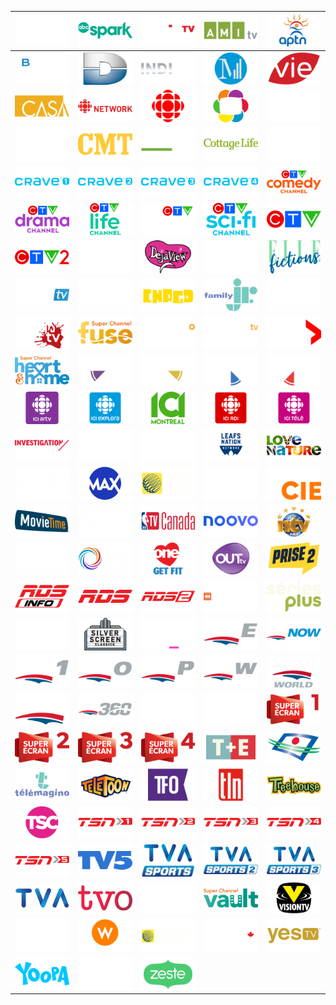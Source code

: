 | ![](https://raw.githubusercontent.com/RevGear/logo/master/Countries/CA/A-Side.png) | ![](https://raw.githubusercontent.com/RevGear/logo/master/Countries/CA/ABC-Spark.png) | ![](https://raw.githubusercontent.com/RevGear/logo/master/Countries/CA/addik-TV.png) | ![](https://raw.githubusercontent.com/RevGear/logo/master/Countries/CA/AMItv.png) | ![](https://raw.githubusercontent.com/RevGear/logo/master/Countries/CA/APTN.png) | 
|:---:|:---:|:---:|:---:|:---:| 
| ![](https://raw.githubusercontent.com/RevGear/logo/master/Countries/CA/BNN-Bloomberg.png) | ![](https://raw.githubusercontent.com/RevGear/logo/master/Countries/CA/Canal-D.png) | ![](https://raw.githubusercontent.com/RevGear/logo/master/Countries/CA/Canal-Indigo.png) | ![](https://raw.githubusercontent.com/RevGear/logo/master/Countries/CA/Canal-M.png) | ![](https://raw.githubusercontent.com/RevGear/logo/master/Countries/CA/Canal-Vie.png) | 
| ![](https://raw.githubusercontent.com/RevGear/logo/master/Countries/CA/Casa.png) | ![](https://raw.githubusercontent.com/RevGear/logo/master/Countries/CA/CBC-News-Network.png) | ![](https://raw.githubusercontent.com/RevGear/logo/master/Countries/CA/CBC.png) | ![](https://raw.githubusercontent.com/RevGear/logo/master/Countries/CA/CHCH.png) | ![](https://raw.githubusercontent.com/RevGear/logo/master/Countries/CA/Cinepop.png) | 
| ![](https://raw.githubusercontent.com/RevGear/logo/master/Countries/CA/City-TV.png) | ![](https://raw.githubusercontent.com/RevGear/logo/master/Countries/CA/CMT.png) | ![](https://raw.githubusercontent.com/RevGear/logo/master/Countries/CA/Cooking-Channel.png) | ![](https://raw.githubusercontent.com/RevGear/logo/master/Countries/CA/Cottage-Life.png) | ![](https://raw.githubusercontent.com/RevGear/logo/master/Countries/CA/CP24.png) | 
| ![](https://raw.githubusercontent.com/RevGear/logo/master/Countries/CA/Crave1.png) | ![](https://raw.githubusercontent.com/RevGear/logo/master/Countries/CA/Crave2.png) | ![](https://raw.githubusercontent.com/RevGear/logo/master/Countries/CA/Crave3.png) | ![](https://raw.githubusercontent.com/RevGear/logo/master/Countries/CA/Crave4.png) | ![](https://raw.githubusercontent.com/RevGear/logo/master/Countries/CA/CTV-Comedy.png) | 
| ![](https://raw.githubusercontent.com/RevGear/logo/master/Countries/CA/CTV-Drama.png) | ![](https://raw.githubusercontent.com/RevGear/logo/master/Countries/CA/CTV-Life.png) | ![](https://raw.githubusercontent.com/RevGear/logo/master/Countries/CA/CTV-News.png) | ![](https://raw.githubusercontent.com/RevGear/logo/master/Countries/CA/CTV-Sci-Fi.png) | ![](https://raw.githubusercontent.com/RevGear/logo/master/Countries/CA/CTV.png) | 
| ![](https://raw.githubusercontent.com/RevGear/logo/master/Countries/CA/CTV2.png) | ![](https://raw.githubusercontent.com/RevGear/logo/master/Countries/CA/D-Tour.png) | ![](https://raw.githubusercontent.com/RevGear/logo/master/Countries/CA/Deja-View.png) | ![](https://raw.githubusercontent.com/RevGear/logo/master/Countries/CA/Documentary-Channel.png) | ![](https://raw.githubusercontent.com/RevGear/logo/master/Countries/CA/Elle-Fictions.png) | 
| ![](https://raw.githubusercontent.com/RevGear/logo/master/Countries/CA/EMCITV.png) | ![](https://raw.githubusercontent.com/RevGear/logo/master/Countries/CA/Evasion.png) | ![](https://raw.githubusercontent.com/RevGear/logo/master/Countries/CA/Family-Chrgd.png) | ![](https://raw.githubusercontent.com/RevGear/logo/master/Countries/CA/Family-Jr.png) | ![](https://raw.githubusercontent.com/RevGear/logo/master/Countries/CA/Fight-Network.png) | 
| ![](https://raw.githubusercontent.com/RevGear/logo/master/Countries/CA/Frissons-TV.png) | ![](https://raw.githubusercontent.com/RevGear/logo/master/Countries/CA/Fuse.png) | ![](https://raw.githubusercontent.com/RevGear/logo/master/Countries/CA/Game-Plus.png) | ![](https://raw.githubusercontent.com/RevGear/logo/master/Countries/CA/Game-TV.png) | ![](https://raw.githubusercontent.com/RevGear/logo/master/Countries/CA/Global.png) | 
| ![](https://raw.githubusercontent.com/RevGear/logo/master/Countries/CA/Heart-And-Home.png) | ![](https://raw.githubusercontent.com/RevGear/logo/master/Countries/CA/Hollywood-Suite-00s-Movies.png) | ![](https://raw.githubusercontent.com/RevGear/logo/master/Countries/CA/Hollywood-Suite-70s-Movies.png) | ![](https://raw.githubusercontent.com/RevGear/logo/master/Countries/CA/Hollywood-Suite-80s-Movies.png) | ![](https://raw.githubusercontent.com/RevGear/logo/master/Countries/CA/Hollywood-Suite-90s-Movies.png) | 
| ![](https://raw.githubusercontent.com/RevGear/logo/master/Countries/CA/ICI-ARTV.png) | ![](https://raw.githubusercontent.com/RevGear/logo/master/Countries/CA/ICI-Explora.png) | ![](https://raw.githubusercontent.com/RevGear/logo/master/Countries/CA/ICI-Montreal.png) | ![](https://raw.githubusercontent.com/RevGear/logo/master/Countries/CA/ICI-RDI.png) | ![](https://raw.githubusercontent.com/RevGear/logo/master/Countries/CA/ICI-Tele.png) | 
| ![](https://raw.githubusercontent.com/RevGear/logo/master/Countries/CA/Investigation.png) | ![](https://raw.githubusercontent.com/RevGear/logo/master/Countries/CA/Knowledge.png) | ![](https://raw.githubusercontent.com/RevGear/logo/master/Countries/CA/LCN.png) | ![](https://raw.githubusercontent.com/RevGear/logo/master/Countries/CA/Leafs-Nation.png) | ![](https://raw.githubusercontent.com/RevGear/logo/master/Countries/CA/Love-Nature.png) | 
| ![](https://raw.githubusercontent.com/RevGear/logo/master/Countries/CA/Makeful.png) | ![](https://raw.githubusercontent.com/RevGear/logo/master/Countries/CA/Max.png) | ![](https://raw.githubusercontent.com/RevGear/logo/master/Countries/CA/Meteo-Media.png) | ![](https://raw.githubusercontent.com/RevGear/logo/master/Countries/CA/Miracle.png) | ![](https://raw.githubusercontent.com/RevGear/logo/master/Countries/CA/Moiet-Cie.png) | 
| ![](https://raw.githubusercontent.com/RevGear/logo/master/Countries/CA/Movie-Time.png) | ![](https://raw.githubusercontent.com/RevGear/logo/master/Countries/CA/Much.png) | ![](https://raw.githubusercontent.com/RevGear/logo/master/Countries/CA/NBA-TV-Canada.png) | ![](https://raw.githubusercontent.com/RevGear/logo/master/Countries/CA/Noovo.png) | ![](https://raw.githubusercontent.com/RevGear/logo/master/Countries/CA/NTV.png) | 
| ![](https://raw.githubusercontent.com/RevGear/logo/master/Countries/CA/OLN.png) | ![](https://raw.githubusercontent.com/RevGear/logo/master/Countries/CA/OMNI.png) | ![](https://raw.githubusercontent.com/RevGear/logo/master/Countries/CA/One.png) | ![](https://raw.githubusercontent.com/RevGear/logo/master/Countries/CA/Out-TV.png) | ![](https://raw.githubusercontent.com/RevGear/logo/master/Countries/CA/Prise2.png) | 
| ![](https://raw.githubusercontent.com/RevGear/logo/master/Countries/CA/RDS-Info.png) | ![](https://raw.githubusercontent.com/RevGear/logo/master/Countries/CA/RDS.png) | ![](https://raw.githubusercontent.com/RevGear/logo/master/Countries/CA/RDS2.png) | ![](https://raw.githubusercontent.com/RevGear/logo/master/Countries/CA/Rewind.png) | ![](https://raw.githubusercontent.com/RevGear/logo/master/Countries/CA/Series-Plus.png) | 
| ![](https://raw.githubusercontent.com/RevGear/logo/master/Countries/CA/Showcase.png) | ![](https://raw.githubusercontent.com/RevGear/logo/master/Countries/CA/Silver-Screen-Classics.png) | ![](https://raw.githubusercontent.com/RevGear/logo/master/Countries/CA/Slice.png) | ![](https://raw.githubusercontent.com/RevGear/logo/master/Countries/CA/Sportsnet-East.png) | ![](https://raw.githubusercontent.com/RevGear/logo/master/Countries/CA/Sportsnet-Now.png) | 
| ![](https://raw.githubusercontent.com/RevGear/logo/master/Countries/CA/Sportsnet-One.png) | ![](https://raw.githubusercontent.com/RevGear/logo/master/Countries/CA/Sportsnet-Ontario.png) | ![](https://raw.githubusercontent.com/RevGear/logo/master/Countries/CA/Sportsnet-Pacific.png) | ![](https://raw.githubusercontent.com/RevGear/logo/master/Countries/CA/Sportsnet-West.png) | ![](https://raw.githubusercontent.com/RevGear/logo/master/Countries/CA/Sportsnet-World.png) | 
| ![](https://raw.githubusercontent.com/RevGear/logo/master/Countries/CA/Sportsnet.png) | ![](https://raw.githubusercontent.com/RevGear/logo/master/Countries/CA/Sportsnet360.png) | ![](https://raw.githubusercontent.com/RevGear/logo/master/Countries/CA/Starz1.png) | ![](https://raw.githubusercontent.com/RevGear/logo/master/Countries/CA/Starz2.png) | ![](https://raw.githubusercontent.com/RevGear/logo/master/Countries/CA/Super-Ecran1.png) | 
| ![](https://raw.githubusercontent.com/RevGear/logo/master/Countries/CA/Super-Ecran2.png) | ![](https://raw.githubusercontent.com/RevGear/logo/master/Countries/CA/Super-Ecran3.png) | ![](https://raw.githubusercontent.com/RevGear/logo/master/Countries/CA/Super-Ecran4.png) | ![](https://raw.githubusercontent.com/RevGear/logo/master/Countries/CA/T-and-E.png) | ![](https://raw.githubusercontent.com/RevGear/logo/master/Countries/CA/Tele-Quebec.png) | 
| ![](https://raw.githubusercontent.com/RevGear/logo/master/Countries/CA/Telemagino.png) | ![](https://raw.githubusercontent.com/RevGear/logo/master/Countries/CA/Teletoon.png) | ![](https://raw.githubusercontent.com/RevGear/logo/master/Countries/CA/TFO.png) | ![](https://raw.githubusercontent.com/RevGear/logo/master/Countries/CA/TLN.png) | ![](https://raw.githubusercontent.com/RevGear/logo/master/Countries/CA/Treehouse.png) | 
| ![](https://raw.githubusercontent.com/RevGear/logo/master/Countries/CA/TSC.png) | ![](https://raw.githubusercontent.com/RevGear/logo/master/Countries/CA/TSN1.png) | ![](https://raw.githubusercontent.com/RevGear/logo/master/Countries/CA/TSN2.png) | ![](https://raw.githubusercontent.com/RevGear/logo/master/Countries/CA/TSN3.png) | ![](https://raw.githubusercontent.com/RevGear/logo/master/Countries/CA/TSN4.png) | 
| ![](https://raw.githubusercontent.com/RevGear/logo/master/Countries/CA/TSN5.png) | ![](https://raw.githubusercontent.com/RevGear/logo/master/Countries/CA/TV5.png) | ![](https://raw.githubusercontent.com/RevGear/logo/master/Countries/CA/TVA-Sports.png) | ![](https://raw.githubusercontent.com/RevGear/logo/master/Countries/CA/TVA-Sports2.png) | ![](https://raw.githubusercontent.com/RevGear/logo/master/Countries/CA/TVA-Sports3.png) | 
| ![](https://raw.githubusercontent.com/RevGear/logo/master/Countries/CA/TVA.png) | ![](https://raw.githubusercontent.com/RevGear/logo/master/Countries/CA/TVO.png) | ![](https://raw.githubusercontent.com/RevGear/logo/master/Countries/CA/Unis.png) | ![](https://raw.githubusercontent.com/RevGear/logo/master/Countries/CA/Vault.png) | ![](https://raw.githubusercontent.com/RevGear/logo/master/Countries/CA/Vision-TV.png) | 
| ![](https://raw.githubusercontent.com/RevGear/logo/master/Countries/CA/Vrak.png) | ![](https://raw.githubusercontent.com/RevGear/logo/master/Countries/CA/W-Network.png) | ![](https://raw.githubusercontent.com/RevGear/logo/master/Countries/CA/Weather-Network.png) | ![](https://raw.githubusercontent.com/RevGear/logo/master/Countries/CA/Wild-TV.png) | ![](https://raw.githubusercontent.com/RevGear/logo/master/Countries/CA/Yes-TV.png) | 
| ![](https://raw.githubusercontent.com/RevGear/logo/master/Countries/CA/Yoopa.png) | ![](https://raw.githubusercontent.com/RevGear/logo/master/Countries/CA/Z.png) | ![](https://raw.githubusercontent.com/RevGear/logo/master/Countries/CA/Zeste.png)  | 

